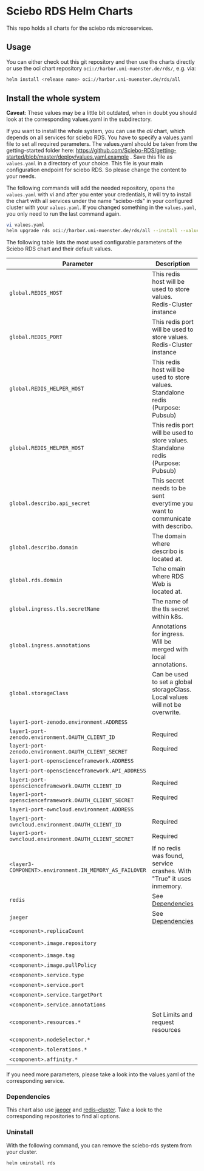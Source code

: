 # Sciebo RDS Helm Charts

This repo holds all charts for the sciebo rds microservices.

## Usage

You can either check out this git repository and then use the charts directly
or use the oci chart repository `oci://harbor.uni-muenster.de/rds/`, e.g. via:
```bash
helm install <release name> oci://harbor.uni-muenster.de/rds/all
```

## Install the whole system

**Caveat**: These values may be a little bit outdated, when in doubt you should look at the corresponding values.yaml in the subdirectory.

If you want to install the whole system, you can use the *all* chart, which depends on all services for sciebo RDS. You have to specify a values.yaml file to set all required parameters. The values.yaml should be taken from the getting-started folder here: https://github.com/Sciebo-RDS/getting-started/blob/master/deploy/values.yaml.example . Save this file as `values.yaml` in a directory of your choice. This file is your main configuration endpoint for sciebo RDS. So please change the content to your needs.

The following commands will add the needed repository, opens the `values.yaml` with vi and after you enter your credentials, it will try to install the chart with all services under the name "sciebo-rds" in your configured cluster with your `values.yaml`. If you changed something in the `values.yaml`, you only need to run the last command again.

```bash
vi values.yaml
helm upgrade rds oci://harbor.uni-muenster.de/rds/all --install --values values.yaml
```

The following table lists the most used configurable parameters of the Sciebo RDS chart and their default values.

| Parameter                                              | Description                                                                      | Default / Example                                    |
| ------------------------------------------------------ | -------------------------------------------------------------------------------- | ---------------------------------------------------- |
| `global.REDIS_HOST`                                    | This redis host will be used to store values. Redis-Cluster instance             | redis                                                |
| `global.REDIS_PORT`                                    | This redis port will be used to store values. Redis-Cluster instance             | 6379                                                 |
| `global.REDIS_HELPER_HOST`                             | This redis host will be used to store values. Standalone redis (Purpose: Pubsub) | redis                                                |
| `global.REDIS_HELPER_HOST`                             | This redis port will be used to store values. Standalone redis (Purpose: Pubsub) | 6379                                                 |
| `global.describo.api_secret`                           | This secret needs to be sent everytime you want to communicate with describo.    | XXX                                                  |
| `global.describo.domain`                               | The domain where describo is located at.                                         | https://describo.localhost.org                       |
| `global.rds.domain`                                    | Tehe omain where RDS Web is located at.                                          | https://app.localhost.org                            |
| `global.ingress.tls.secretName`                        | The name of the tls secret within k8s.                                           | "sciebords-tls-public"                               |
| `global.ingress.annotations`                           | Annotations for ingress. Will be merged with local annotations.                  | {}                                                   |
| `global.storageClass`                                  | Can be used to set a global storageClass. Local values will not be overwrite.    | ""                                                   |
| `layer1-port-zenodo.environment.ADDRESS`               |                                                                                  | https://sandbox.zenodo.org                           |
| `layer1-port-zenodo.environment.OAUTH_CLIENT_ID`       | Required                                                                         |                                                      |
| `layer1-port-zenodo.environment.OAUTH_CLIENT_SECRET`   | Required                                                                         |                                                      |
| `layer1-port-openscienceframework.ADDRESS`             |                                                                                  | https://accounts.test.osf.io                         |
| `layer1-port-openscienceframework.API_ADDRESS`         |                                                                                  | https://api.test.osf.io/v2                           |
| `layer1-port-openscienceframework.OAUTH_CLIENT_ID`     | Required                                                                         |                                                      |
| `layer1-port-openscienceframework.OAUTH_CLIENT_SECRET` | Required                                                                         |                                                      |
| `layer1-port-owncloud.environment.ADDRESS`             |                                                                                  | https://localhost/owncloud                           |
| `layer1-port-owncloud.environment.OAUTH_CLIENT_ID`     | Required                                                                         |                                                      |
| `layer1-port-owncloud.environment.OAUTH_CLIENT_SECRET` | Required                                                                         |                                                      |
| `<layer3-COMPONENT>.environment.IN_MEMORY_AS_FAILOVER` | If no redis was found, service crashes. With "True" it uses inmemory.            | "False"                                              |
| `redis`                                                | See [Dependencies](#Dependencies)                                                |                                                      |
| `jaeger`                                               | See [Dependencies](#Dependencies)                                                |                                                      |
| `<component>.replicaCount`                             |                                                                                  | 1                                                    |
| `<component>.image.repository`                         |                                                                                  | `zivgitlab.wwu.io/sciebo-rds/sciebo-rds/<component>` |
| `<component>.image.tag`                                |                                                                                  | master                                               |
| `<component>.image.pullPolicy`                         |                                                                                  | Always                                               |
| `<component>.service.type`                             |                                                                                  | ClusterIP                                            |
| `<component>.service.port`                             |                                                                                  | 80                                                   |
| `<component>.service.targetPort`                       |                                                                                  | 8080                                                 |
| `<component>.service.annotations`                      |                                                                                  | prometheus.io/scrape: "true"                         |
| `<component>.resources.*`                              | Set Limits and request resources                                                 | {}                                                   |
| `<component>.nodeSelector.*`                           |                                                                                  | {}                                                   |
| `<component>.tolerations.*`                            |                                                                                  | []                                                   |
| `<component>.affinity.*`                               |                                                                                  | {}                                                   |
If you need more parameters, please take a look into the values.yaml of the corresponding service.

### Dependencies

This chart also use [jaeger](https://github.com/jaegertracing/helm-charts) and [redis-cluster](https://github.com/bitnami/charts/tree/master/bitnami/redis-cluster). Take a look to the corresponding repositories to find all options.

### Uninstall 

With the following command, you can remove the sciebo-rds system from your cluster.

```bash
helm uninstall rds
```
